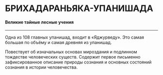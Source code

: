 # БРИХАДАРАНЬЯКА-УПАНИШАДА  
#### Великие тайные лесные учения

---
Одна из 108 главных упанишад, входит в «Яджурведу». Это самая большая по объёму и самая древняя из упанишад. 

Повествует об изначальных основах мироздания и подлинном тождестве человеческих существ. Содержит первое письменно зафиксированное описание природы сознания и основных состояний сознания в истории человечества.
